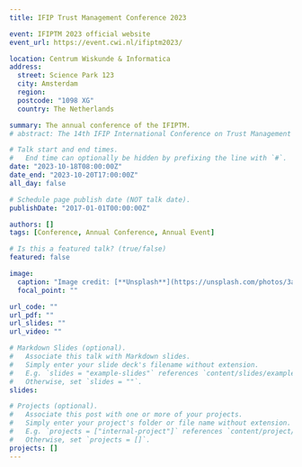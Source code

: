```yaml
---
title: IFIP Trust Management Conference 2023

event: IFIPTM 2023 official website
event_url: https://event.cwi.nl/ifiptm2023/

location: Centrum Wiskunde & Informatica
address:
  street: Science Park 123
  city: Amsterdam
  region:
  postcode: "1098 XG"
  country: The Netherlands

summary: The annual conference of the IFIPTM.
# abstract: The 14th IFIP International Conference on Trust Management (IFIPTM 2023) will be held in Amsterdam, The Netherlands from 16 to 20 October 2023.

# Talk start and end times.
#   End time can optionally be hidden by prefixing the line with `#`.
date: "2023-10-18T08:00:00Z"
date_end: "2023-10-20T17:00:00Z"
all_day: false

# Schedule page publish date (NOT talk date).
publishDate: "2017-01-01T00:00:00Z"

authors: []
tags: [Conference, Annual Conference, Annual Event]

# Is this a featured talk? (true/false)
featured: false

image:
  caption: "Image credit: [**Unsplash**](https://unsplash.com/photos/3aVlWP-7bg8)"
  focal_point: ""

url_code: ""
url_pdf: ""
url_slides: ""
url_video: ""

# Markdown Slides (optional).
#   Associate this talk with Markdown slides.
#   Simply enter your slide deck's filename without extension.
#   E.g. `slides = "example-slides"` references `content/slides/example-slides.md`.
#   Otherwise, set `slides = ""`.
slides:

# Projects (optional).
#   Associate this post with one or more of your projects.
#   Simply enter your project's folder or file name without extension.
#   E.g. `projects = ["internal-project"]` references `content/project/deep-learning/index.md`.
#   Otherwise, set `projects = []`.
projects: []
---
```


<!--
Slides can be added in a few ways:

- **Create** slides using Wowchemy's [_Slides_](https://wowchemy.com/docs/managing-content/#create-slides) feature and link using `slides` parameter in the front matter of the talk file
- **Upload** an existing slide deck to `static/` and link using `url_slides` parameter in the front matter of the talk file
- **Embed** your slides (e.g. Google Slides) or presentation video on this page using [shortcodes](https://wowchemy.com/docs/writing-markdown-latex/).

Further event details, including page elements such as image galleries, can be added to the body of this page.
-->
